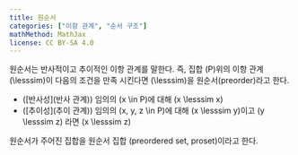 ```yaml
---
title: 원순서
categories: ["이항 관계", "순서 구조"]
mathMethod: MathJax
license: CC BY-SA 4.0
---
```


원순서는 반사적이고 추이적인 이항 관계를 말한다.
즉, 집합 \(P\)위의 이항 관계 \(\lesssim\)이 다음의 조건을 만족 시킨다면 \(\lesssim\)을 원순서(preorder)라고 한다.

* ([반사성](반사 관계)) 임의의 \(x \in P\)에 대해 \(x \lesssim x\)
* ([추이성](추이 관계)) 임의의 \(x, y, z \in P\)에 대해 \(x \lesssim y\)이고 \(y \lesssim z\) 라면 \(x \lesssim z\)

원순서가 주어진 집합을 원순서 집합 (preordered set, proset)이라고 한다.
